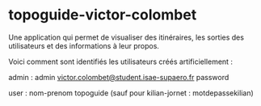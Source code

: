 # topoguide-victor-colombet

Une application qui permet de visualiser des itinéraires, les sorties des utilisateurs et des informations à leur propos. 


Voici comment sont identifiés les utilisateurs créés artificiellement :

admin : admin
victor.colombet@student.isae-supaero.fr
password

user : nom-prenom
topoguide (sauf pour kilian-jornet : motdepassekilian)